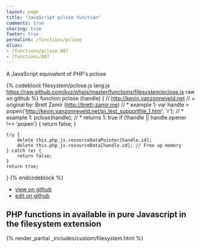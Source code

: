 ```yaml
---
layout: page
title: "JavaScript pclose function"
comments: true
sharing: true
footer: true
permalink: /functions/pclose
alias:
- /functions/pclose:807
- /functions/807
---
```

<!-- Generated by Rakefile:build -->
A JavaScript equivalent of PHP's pclose

{% codeblock filesystem/pclose.js lang:js https://raw.github.com/kvz/phpjs/master/functions/filesystem/pclose.js raw on github %}
function pclose (handle) {
    // http://kevin.vanzonneveld.net
    // +   original by: Brett Zamir (http://brett-zamir.me)
    // *     example 1: var handle = popen('http://kevin.vanzonneveld.net/pj_test_supportfile_1.htm', 'r');
    // *     example 1: pclose(handle);
    // *     returns 1: true
    if (!handle || handle.opener !== 'popen') {
        return false;
    }

    try {
        delete this.php_js.resourceDataPointer[handle.id];
        delete this.php_js.resourceData[handle.id]; // Free up memory
    } catch (e) {
        return false;
    }
    return true;
}
{% endcodeblock %}

 - [view on github](https://github.com/kvz/phpjs/blob/master/functions/filesystem/pclose.js)
 - [edit on github](https://github.com/kvz/phpjs/edit/master/functions/filesystem/pclose.js)

## PHP functions in available in pure Javascript in the filesystem extension
{% render_partial _includes/custom/filesystem.html %}
